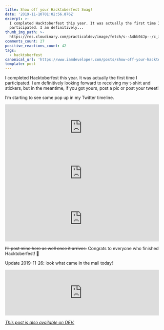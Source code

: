 ```yaml
---
title: Show off your Hacktoberfest Swag!
date: '2019-11-10T01:02:56.876Z'
excerpt: >-
  I completed Hacktoberfest this year. It was actually the first time I
  participated. I am definitively...
thumb_img_path: >-
  https://res.cloudinary.com/practicaldev/image/fetch/s--A4bb04Jp--/c_imagga_scale,f_auto,fl_progressive,h_420,q_auto,w_1000/https://res.cloudinary.com/practicaldev/image/fetch/s--6ODCZShu--/c_imagga_scale%2Cf_auto%2Cfl_progressive%2Ch_420%2Cq_auto%2Cw_1000/https://thepracticaldev.s3.amazonaws.com/i/rsjo0qju1w6sqt1h4ig3.jpeg
comments_count: 27
positive_reactions_count: 42
tags:
  - hacktoberfest
canonical_url: 'https://www.iamdeveloper.com/posts/show-off-your-hacktoberfest-swag-479/'
template: post
---
```

I completed Hacktoberfest this year. It was actually the first time I participated. I am definitively looking forward to receiving my t-shirt and stickers, but in the meantime, if you got yours, post a pic or post your tweet!

I’m starting to see some pop up in my Twitter timeline.


<iframe class="liquidTag" src="https://dev.to/embed/twitter?args=1192948969610960896" style="border: 0; width: 100%;"></iframe>



<iframe class="liquidTag" src="https://dev.to/embed/twitter?args=1193224304131035136" style="border: 0; width: 100%;"></iframe>



<iframe class="liquidTag" src="https://dev.to/embed/twitter?args=1193274822870089730" style="border: 0; width: 100%;"></iframe>


~~I’ll post mine here as well once it arrives.~~ Congrats to everyone who finished Hacktoberfest! 👏

Update 2019-11-26: look what came in the mail today!


<iframe class="liquidTag" src="https://dev.to/embed/instagram?args=B5WKOqIJZCX" style="border: 0; width: 100%;"></iframe>


*[This post is also available on DEV.](https://dev.to/nickytonline/show-off-your-hacktoberfest-swag-479)*


<script>
const parent = document.getElementsByTagName('head')[0];
const script = document.createElement('script');
script.type = 'text/javascript';
script.src = 'https://cdnjs.cloudflare.com/ajax/libs/iframe-resizer/4.1.1/iframeResizer.min.js';
script.charset = 'utf-8';
script.onload = function() {
    window.iFrameResize({}, '.liquidTag');
};
parent.appendChild(script);
</script>    
